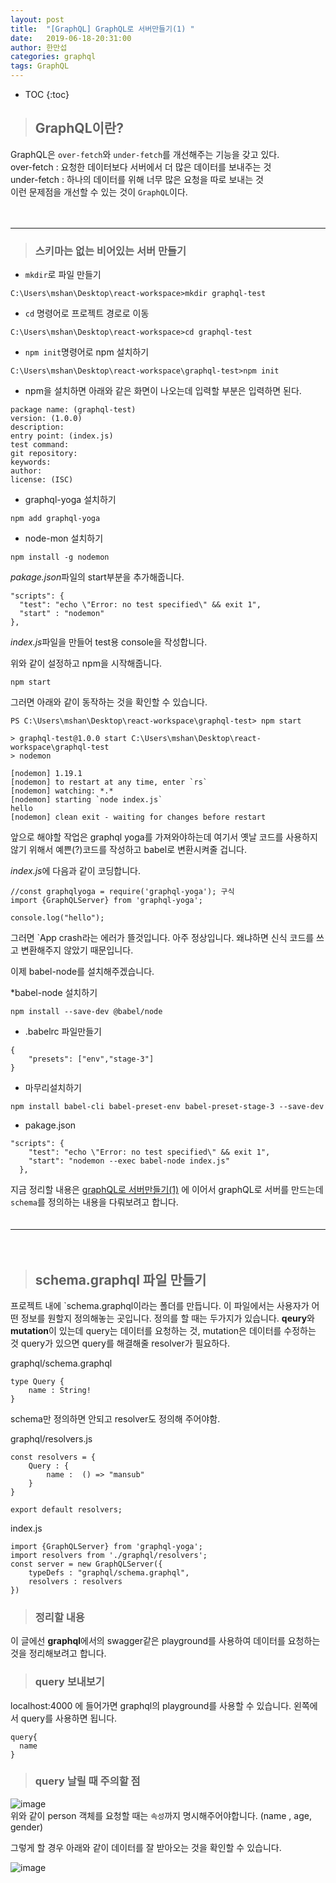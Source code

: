 ```yaml
---
layout: post
title:  "[GraphQL] GraphQL로 서버만들기(1) "
date:   2019-06-18-20:31:00
author: 한만섭
categories: graphql
tags: GraphQL
---
```


* TOC
{:toc}


> ## GraphQL이란?
  GraphQL은 `over-fetch`와 `under-fetch`를 개선해주는 기능을 갖고 있다.  
  over-fetch : 요청한 데이터보다 서버에서 더 많은 데이터를 보내주는 것  
  under-fetch : 하나의 데이터를 위해 너무 많은 요청을 따로 보내는 것  
  이런 문제점을 개선할 수 있는 것이 `GraphQL`이다.  
  
  　  
  
  ***
  
> ### 스키마는 없는 비어있는 서버 만들기 

  * `mkdir`로 파일 만들기 
  
  ```
  C:\Users\mshan\Desktop\react-workspace>mkdir graphql-test
  ```
  
  
  * `cd` 명령어로 프로젝트 경로로 이동 
  
  ```
  C:\Users\mshan\Desktop\react-workspace>cd graphql-test
  ```

  
  * `npm init`명령어로 npm 설치하기 
  
  ```
  C:\Users\mshan\Desktop\react-workspace\graphql-test>npm init
  ```
  
  * npm을 설치하면 아래와 같은 화면이 나오는데 입력할 부분은 입력하면 된다. 
  
  ```
  package name: (graphql-test)
  version: (1.0.0)
  description:
  entry point: (index.js)
  test command:
  git repository:
  keywords:
  author:
  license: (ISC)
  ```
  
  
  * graphql-yoga 설치하기 
  
  ```
  npm add graphql-yoga
  ```
  
  
  * node-mon 설치하기 
  
  ```
  npm install -g nodemon
  ```
  *pakage.json*파일의 start부분을 추가해줍니다. 
  ```
  "scripts": {
    "test": "echo \"Error: no test specified\" && exit 1",
    "start" : "nodemon"
  },
  ```
  *index.js*파일을 만들어 test용 console을 작성합니다. 
  
  위와 같이 설정하고 npm을 시작해줍니다. 
  ```
  npm start
  ```
  
  그러면 아래와 같이 동작하는 것을 확인할 수 있습니다. 
  ```
  PS C:\Users\mshan\Desktop\react-workspace\graphql-test> npm start

> graphql-test@1.0.0 start C:\Users\mshan\Desktop\react-workspace\graphql-test
> nodemon

[nodemon] 1.19.1
[nodemon] to restart at any time, enter `rs`
[nodemon] watching: *.*
[nodemon] starting `node index.js`
hello
[nodemon] clean exit - waiting for changes before restart
  ```
  
앞으로 해야할 작업은 graphql yoga를 가져와야하는데 여기서 옛날 코드를 사용하지 않기 위해서 예쁜(?)코드를 작성하고 babel로 변환시켜줄 겁니다. 

*index.js*에 다음과 같이 코딩합니다. 

```
//const graphqlyoga = require('graphql-yoga'); 구식
import {GraphQLServer} from 'graphql-yoga';

console.log("hello");
```
그러면 `App crash라는 에러가 뜰것입니다. 아주 정상입니다. 왜냐하면 신식 코드를 쓰고 변환해주지 않았기 때문입니다. 

이제 babel-node를 설치해주겠습니다. 

*babel-node 설치하기 

```
npm install --save-dev @babel/node
```

* .babelrc 파일만들기 
```
{
    "presets": ["env","stage-3"]
}
```

* 마무리설치하기 

```
npm install babel-cli babel-preset-env babel-preset-stage-3 --save-dev
```
  
  
* pakage.json 
```
"scripts": {
    "test": "echo \"Error: no test specified\" && exit 1",
    "start": "nodemon --exec babel-node index.js"
  },
```
  
지금 정리할 내용은 [graphQL로 서버만들기(1)](https://13akstjq.github.io/graphql/2019/06/18/Graphql-GraphQL%EB%A1%9C-%EC%84%9C%EB%B2%84%EB%A7%8C%EB%93%A4%EA%B8%B0.html)
에 이어서 graphQL로 서버를 만드는데 `schema`를 정의하는 내용을 다뤄보려고 합니다.  
　  

***

　  
> ## schema.graphql 파일 만들기 
프로젝트 내에 `schema.graphql이라는 폴더를 만듭니다. 이 파일에서는 사용자가 어떤 정보를 원할지 정의해놓는 곳입니다. 정의를 할 때는 두가지가 있습니다. 
**qeury**와 **mutation**이 있는데 query는 데이터를 요청하는 것, mutation은 데이터를 수정하는 것 
query가 있으면 query를 해결해줄 resolver가 필요하다. 

graphql/schema.graphql
```
type Query {
    name : String! 
}

```
schema만 정의하면 안되고 resolver도 정의해 주어야함.

graphql/resolvers.js
```
const resolvers = {
    Query : {
        name :  () => "mansub"
    }
}

export default resolvers;
```

index.js
```
import {GraphQLServer} from 'graphql-yoga';
import resolvers from './graphql/resolvers';
const server = new GraphQLServer({
    typeDefs : "graphql/schema.graphql",
    resolvers : resolvers
})
```

> ### 정리할 내용 
  이 글에선 **graphql**에서의 swagger같은 playground를 사용하여 데이터를 요청하는 것을 정리해보려고 합니다.  
  
  
> ### query 보내보기 

  localhost:4000 에 들어가면 graphql의 playground를 사용할 수 있습니다. 왼쪽에서 query를 사용하면 됩니다.  
  
  ```
  query{
    name
  }
  ```
  
> ### query 날릴 때 주의할 점 
![image](https://user-images.githubusercontent.com/46010705/59688345-72899380-9218-11e9-8c78-329f03e19419.png)  
위와 같이 person 객체를 요청할 때는 `속성`까지 명시해주어야합니다. (name , age, gender)  

그렇게 할 경우 아래와 같이 데이터를 잘 받아오는 것을 확인할 수 있습니다. 

![image](https://user-images.githubusercontent.com/46010705/59688799-63efac00-9219-11e9-8fb4-4da4bfd98e0b.png)
